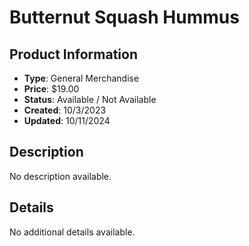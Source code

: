 # Butternut Squash Hummus

## Product Information
- **Type**: General Merchandise
- **Price**: $19.00
- **Status**: Available / Not Available
- **Created**: 10/3/2023
- **Updated**: 10/11/2024

## Description
No description available.



## Details
No additional details available.
